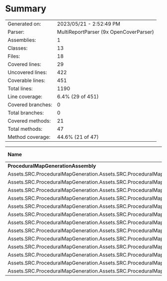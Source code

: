 ﻿# Summary
|||
|:---|:---|
| Generated on: | 2023/05/21 - 2:52:49 PM |
| Parser: | MultiReportParser (9x OpenCoverParser) |
| Assemblies: | 1 |
| Classes: | 13 |
| Files: | 18 |
| Covered lines: | 29 |
| Uncovered lines: | 422 |
| Coverable lines: | 451 |
| Total lines: | 1190 |
| Line coverage: | 6.4% (29 of 451) |
| Covered branches: | 0 |
| Total branches: | 0 |
| Covered methods: | 21 |
| Total methods: | 47 |
| Method coverage: | 44.6% (21 of 47) |

|**Name**|**Covered**|**Uncovered**|**Coverable**|**Total**|**Line coverage**|**Covered**|**Total**|**Branch coverage**|**Covered**|**Total**|**Method coverage**|
|:---|---:|---:|---:|---:|---:|---:|---:|---:|---:|---:|---:|
|**ProceduralMapGenerationAssembly**|**29**|**422**|**451**|**1190**|**6.4%**|**0**|**0**|****|**21**|**47**|**44.6%**|
|Assets.SRC.ProceduralMapGeneration.Assets.SRC.ProceduralMapGeneration.Assets.SRC.ProceduralMapGeneration.PathFinding.NewPathFinding|4|142|146|388|2.7%|0|0||1|7|14.2%|
|Assets.SRC.ProceduralMapGeneration.Assets.SRC.ProceduralMapGeneration.Assets.SRC.ProceduralMapGeneration.PathFinding.PathMapBuilder|0|38|38|64|0%|0|0||0|2|0%|
|Assets.SRC.ProceduralMapGeneration.Assets.SRC.ProceduralMapGeneration.Noise.PerlinNoiseGenerator|13|0|13|29|100%|0|0||1|1|100%|
|Assets.SRC.ProceduralMapGeneration.Assets.SRC.ProceduralMapGeneration.ScriptableObjects.DirectionalTilesScriptableObject|3|0|3|146|100%|0|0||1|1|100%|
|Assets.SRC.ProceduralMapGeneration.Assets.SRC.ProceduralMapGeneration.Structs.DirectionIDStruct|6|0|6|12|100%|0|0||12|12|100%|
|Assets.SRC.ProceduralMapGeneration.Assets.SRC.ProceduralMapGeneration.Structs.MapBuilderStruct|3|0|3|12|100%|0|0||6|6|100%|
|Assets.SRC.ProceduralMapGeneration.Assets.SRC.ProceduralMapGeneration.Utilities.ChunkHandler|0|74|74|134|0%|0|0||0|3|0%|
|Assets.SRC.ProceduralMapGeneration.Assets.SRC.ProceduralMapGeneration.Utilities.GameObjectCreation|0|18|18|56|0%|0|0||0|3|0%|
|Assets.SRC.ProceduralMapGeneration.Assets.SRC.ProceduralMapGeneration.Utilities.GenericUtilities|0|9|9|36|0%|0|0||0|1|0%|
|Assets.SRC.ProceduralMapGeneration.Assets.SRC.ProceduralMapGeneration.Utilities.GridCreate|0|51|51|113|0%|0|0||0|4|0%|
|Assets.SRC.ProceduralMapGeneration.Assets.SRC.ProceduralMapGeneration.Utilities.MapBuilder|0|11|11|43|0%|0|0||0|3|0%|
|Assets.SRC.ProceduralMapGeneration.Assets.SRC.ProceduralMapGeneration.Utilities.MapHandler|0|67|67|122|0%|0|0||0|3|0%|
|Assets.SRC.ProceduralMapGeneration.Assets.SRC.ProceduralMapGeneration.Utilities.PopulateTilePositions|0|12|12|35|0%|0|0||0|1|0%|
